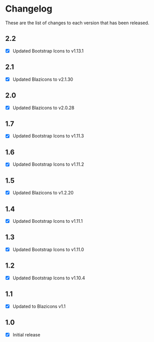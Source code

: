# Changelog
These are the list of changes to each version that has been released.

## 2.2
- [x] Updated Bootstrap Icons to v1.13.1

## 2.1
- [x] Updated Blazicons to v2.1.30

## 2.0
- [x] Updated Blazicons to v2.0.28

## 1.7
- [x] Updated Bootstrap Icons to v1.11.3

## 1.6
- [x] Updated Bootstrap Icons to v1.11.2

## 1.5
- [x] Updated Blazicons to v1.2.20

## 1.4
- [x] Updated Bootstrap Icons to v1.11.1

## 1.3
- [x] Updated Bootstrap Icons to v1.11.0

## 1.2
- [x] Updated Bootstrap Icons to v1.10.4

## 1.1
- [x] Updated to Blazicons v1.1

## 1.0
- [x] Initial release